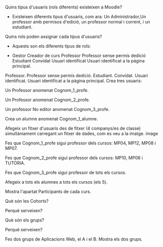 Quins tipus d'usuaris (rols diferents) existeixen a Moodle?
- Existeixen diferents tipus d'usuaris, com ara: Un Administrador,Un professor amb permisos d'edició, un professor normal i corrent, i un estudiant.

Quins rols poden assignar cada tipus d'usuaris?

- Aquests son els diferents tipus de rols:

- Gestor Creador de curs  Professor  Professor sense permís dedició  Estudiant  Convidat  Usuari identificat  Usuari identificat a la pàgina principal.






Professor.
Professor sense permís dedició.
Estudiant.
Convidat.
Usuari identificat.
Usuari identificat a la pàgina principal.
Crea tres usuaris:


Un Professor anomenat Cognom_1_profe.


Un Professor anomenat Cognom_2_profe.


Un professor No editor anomenat Cognom_3_profe.


Crea un alumne anomenat Cognom_1_alumne.


Afegeix un fitxer d'usuaris des de fitxer (4 companys/es de classe) simultàniament carregant un fitxer de dades, com es veu a la imatge.
image

Fes que Cognom_1_profe sigui professor dels cursos: MP04, MP12, MP08 i MP07.


Fes que Cognom_2_profe sigui professor dels cursos: MP10, MP06 i TUTORIA.


Fes que Cognom_3_profe sigui professor de tots els cursos.


Afegeix a tots els alumnes a tots els cursos (els 5).


Mostra l'apartat Participants de cada curs.


Què són les Cohorts?


Perquè serveixen?


Què són els grups?


Perquè serveixen?


Fes dos grups de Aplicacions Web, el A i el B. Mostra els dos grups.


